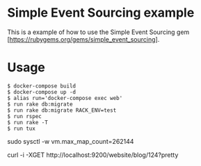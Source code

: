 # Simple Event Sourcing example

This is a example of how to use the Simple Event Sourcing gem [https://rubygems.org/gems/simple_event_sourcing].

# Usage

    $ docker-compose build
    $ docker-compose up -d
    $ alias run='docker-compose exec web'
    $ run rake db:migrate
    $ run rake db:migrate RACK_ENV=test
    $ run rspec
    $ run rake -T
    $ run tux


sudo sysctl -w vm.max_map_count=262144

curl -i -XGET http://localhost:9200/website/blog/124?pretty
